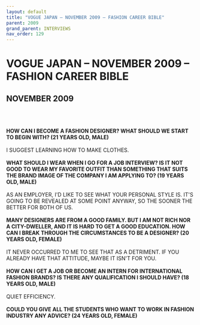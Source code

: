 ```yaml
---
layout: default
title: "VOGUE JAPAN – NOVEMBER 2009 – FASHION CAREER BIBLE"
parent: 2009
grand_parent: INTERVIEWS
nav_order: 129
---
```


# VOGUE JAPAN – NOVEMBER 2009 – FASHION CAREER BIBLE
## NOVEMBER 2009

<br><br></p>
<p><b>HOW CAN I BECOME A FASHION DESIGNER? WHAT SHOULD WE START TO BEGIN WITH? (21 YEARS OLD, MALE)</b> <br />
<br />
I SUGGEST LEARNING HOW TO MAKE CLOTHES. <br />
<br />
<b>WHAT SHOULD I WEAR WHEN I GO FOR A JOB INTERVIEW? IS IT NOT GOOD TO WEAR MY FAVORITE OUTFIT THAN SOMETHING THAT SUITS THE BRAND IMAGE OF THE COMPANY I AM APPLYING TO? (19 YEARS OLD, MALE)</b> <br />
<br />
AS AN EMPLOYER, I'D LIKE TO SEE WHAT YOUR PERSONAL STYLE IS. IT'S GOING TO BE REVEALED AT SOME POINT ANYWAY, SO THE SOONER THE BETTER FOR BOTH OF US. <br />
<br />
<b>MANY DESIGNERS ARE FROM A GOOD FAMILY. BUT I AM NOT RICH NOR A CITY-DWELLER, AND IT IS HARD TO GET A GOOD EDUCATION. HOW CAN I BREAK THROUGH THE CIRCUMSTANCES TO BE A DESIGNER? (20 YEARS OLD, FEMALE)</b> <br />
<br />
IT NEVER OCCURRED TO ME TO SEE THAT AS A DETRIMENT. IF YOU ALREADY HAVE THAT ATTITUDE, MAYBE IT ISN'T FOR YOU. <br />
<br />
<b>HOW CAN I GET A JOB OR BECOME AN INTERN FOR INTERNATIONAL FASHION BRANDS? IS THERE ANY QUALIFICATION I SHOULD HAVE? (18 YEARS OLD, MALE)</b> <br />
<br />
QUIET EFFICIENCY. <br />
<br />
<b>COULD YOU GIVE ALL THE STUDENTS WHO WANT TO WORK IN FASHION INDUSTRY ANY ADVICE? (24 YEARS OLD, FEMALE)</b> <br />
<br />

